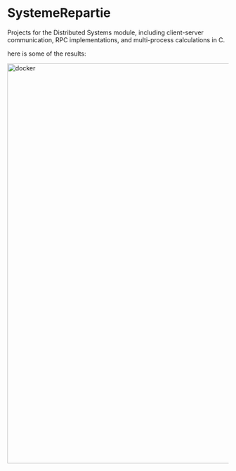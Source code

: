 # SystemeRepartie
Projects for the Distributed Systems module, including client-server communication, RPC implementations, and multi-process calculations in C.

here is some of the results:

<img width="1920" height="909" alt="docker" src="https://github.com/user-attachments/assets/5a7a2c16-91bc-4499-ac3a-3e8d3bfa50c2" />
